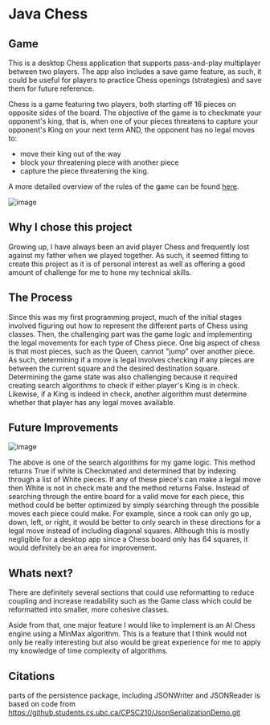 # Java Chess 

## Game
This is a desktop Chess application that supports pass-and-play multiplayer between two players. The app also includes a save game feature, as such, it could be useful for players to practice Chess openings (strategies)
and save them for future reference.

Chess is a game featuring two players, both starting off 16 pieces on opposite sides of the board. The objective of the game is to checkmate your opponent's king, that is, when one of your pieces threatens to capture your opponent's
King on your next term AND, the opponent has no legal moves to:

* move their king out of the way
* block your threatening piece with another piece 
* capture the piece threatening the king.
  
A more detailed overview of the rules of the game can be found [here](https://www.chess.com/learn-how-to-play-chess).

![image](https://github.com/BryanJ1ang/Java-Chess/assets/134325602/c04d40ca-72f8-4ebb-90da-1f2cf086127f)


## Why I chose this project 
Growing up, I have always been an avid player Chess and frequently lost against my father when we played together. As such,
it seemed fitting to create this project as it is of personal interest as well as offering a good amount
of challenge for me to hone my technical skills.

## The Process
Since this was my first programming project, much of the initial stages involved figuring out how to represent the different parts of Chess using classes. Then, the challenging part was the game logic 
and implementing the legal movements for each type of Chess piece. One big aspect of chess is that most pieces, such as the Queen, cannot "jump" over another piece. As such, determining if a move is legal 
involves checking if any pieces are between the current square and the desired destination square. Determining the game state was also challenging because it required creating search algorithms to check 
if either player's King is in check. Likewise, if a King is indeed in check, another algorithm must determine whether that player has any legal moves available. 


## Future Improvements 
![image](https://github.com/BryanJ1ang/Java-Chess/assets/134325602/f822eb9c-4b28-472b-915c-8c55d3ba849c)

The above is one of the search algorithms for my game logic. This method returns True if white is Checkmated and determined that by indexing through a list of White pieces. If any of these piece's can make a legal move then White is not in check mate and the method returns False. Instead of searching through the entire board for a valid move for each piece, this method could be better optimized by simply searching through the possible moves each piece could make. For example, since a rook can only go up, down, left, or right, it would be better to only search in these directions for a legal move instead of including diagonal squares. Although this is mostly negligible for a desktop app since a Chess board only has 64 squares, it would definitely be an area for improvement.


## Whats next?
There are definitely several sections that could use reformatting to reduce coupling and increase readability such as the Game class which could be reformatted into smaller, more cohesive classes.

Aside from that, one major feature I would like to implement is an AI Chess engine using a MinMax algorithm. This is a feature that I think would not only be really interesting but also would be great  experience for me to apply my knowledge of time complexity of algorithms.

## Citations
parts of the persistence package, including JSONWriter and JSONReader is based on code from https://github.students.cs.ubc.ca/CPSC210/JsonSerializationDemo.git





